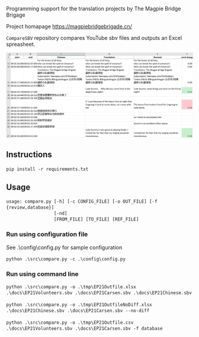 Programming support for the translation projects by The Magpie Bridge Brigage

Project homapage https://magpiebridgebrigade.cn/


`CompareSBV` repository compares YouTube sbv files and outputs an Excel spreasheet.


![Sample output in the `resource` folder](/resource/Comparing3SBV.png?raw=true)

## Instructions
```
pip install -r requirements.txt
```

## Usage
```
usage: compare.py [-h] [-c CONFIG_FILE] [-o OUT_FILE] [-f {review,database}]
                  [-nd]
                  [FROM_FILE] [TO_FILE] [REF_FILE]
```

### Run using configuration file
See .\config\config.py for sample configuration
```
python .\src\compare.py -c .\config\config.py
```

### Run using command line
```
python .\src\compare.py -o .\tmp\EP21Outfile.xlsx .\docs\EP21Volunteers.sbv .\docs\EP21Carsen.sbv .\docs\EP21Chinese.sbv

python .\src\compare.py -o .\tmp\EP21OutfileNoDiff.xlsx .\docs\EP21Chinese.sbv .\docs\EP21Carsen.sbv --no-diff

python .\src\compare.py -o .\tmp\EP21Outfile.csv .\docs\EP21Volunteers.sbv .\docs\EP21Carsen.sbv -f database
```
